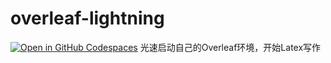 # overleaf-lightning

[![Open in GitHub Codespaces](https://github.com/codespaces/badge.svg)](https://codespaces.new/Musicminion/overleaf-lightning)
光速启动自己的Overleaf环境，开始Latex写作
